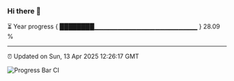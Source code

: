 ### Hi there 👋

⏳ Year progress { ████████▁▁▁▁▁▁▁▁▁▁▁▁▁▁▁▁▁▁▁▁▁▁ } 28.09 %

---

⏰ Updated on Sun, 13 Apr 2025 12:26:17 GMT

![Progress Bar CI](https://github.com/liununu/liununu/workflows/Progress%20Bar%20CI/badge.svg)
